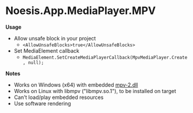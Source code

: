 # Noesis.App.MediaPlayer.MPV

**Usage**
- Allow unsafe block in your project
  - `<AllowUnsafeBlocks>true</AllowUnsafeBlocks>`
- Set MediaElement callback
  - `MediaElement.SetCreateMediaPlayerCallback(MpvMediaPlayer.Create, null);`

**Notes**
- Works on Windows (x64) with embedded [mpv-2.dll](https://sourceforge.net/projects/mpv-player-windows/files/libmpv/)
- Works on Linux with libmpv ("libmpv.so.1"), to be installed on target
- Can't load/play embedded resources
- Use software rendering
